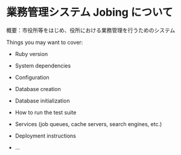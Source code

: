 # 業務管理システム Jobing について

概要：市役所等をはじめ、役所における業務管理を行うためのシステム

Things you may want to cover:

* Ruby version

* System dependencies

* Configuration

* Database creation

* Database initialization

* How to run the test suite

* Services (job queues, cache servers, search engines, etc.)

* Deployment instructions

* ...
